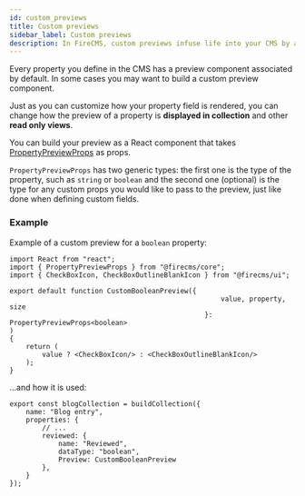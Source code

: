 ```yaml
---
id: custom_previews
title: Custom previews
sidebar_label: Custom previews
description: In FireCMS, custom previews infuse life into your CMS by allowing you to personalize how properties are displayed in read-only contexts, like collection views. Craft each preview with a unique React component that leverages `PropertyPreviewProps`, supporting both the property type and any additional custom props. The example showcases a tailored boolean property preview using distinct icons for true or false states, making data interpretation instant and intuitive. Implementing such custom previews empowers you to align the visual representation of your data with the specific needs and branding of your project, delivering a more engaging and informative CMS experience.
---
```


Every property you define in the CMS has a preview component associated by
default. In some cases you may want to build a custom preview component.

Just as you can customize how your property field is rendered, you can change
how the preview of a property is **displayed in collection** and other **read only
views**.

You can build your preview as a React component that takes
[PropertyPreviewProps](../api/interfaces/PropertyPreviewProps) as props.

`PropertyPreviewProps` has two generic types: the first one is the type of the
property, such as `string` or `boolean` and the second one (optional) is the
type for any custom props you would like to pass to the preview, just like
done when defining custom fields.

### Example
Example of a custom preview for a `boolean` property:

```tsx
import React from "react";
import { PropertyPreviewProps } from "@firecms/core";
import { CheckBoxIcon, CheckBoxOutlineBlankIcon } from "@firecms/ui";

export default function CustomBooleanPreview({
                                                    value, property, size
                                                }: PropertyPreviewProps<boolean>
)
{
    return (
        value ? <CheckBoxIcon/> : <CheckBoxOutlineBlankIcon/>
    );
}
```

...and how it is used:

```tsx
export const blogCollection = buildCollection({
    name: "Blog entry",
    properties: {
        // ...
        reviewed: {
            name: "Reviewed",
            dataType: "boolean",
            Preview: CustomBooleanPreview
        },
    }
});
```



